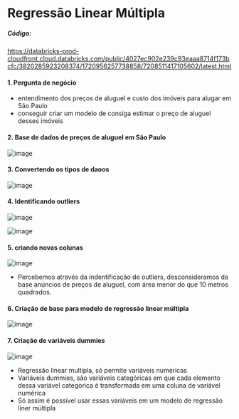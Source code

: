 # Regressão Linear Múltipla

##### Código:
https://databricks-prod-cloudfront.cloud.databricks.com/public/4027ec902e239c93eaaa8714f173bcfc/3820285923208374/1720956257738858/7208511417105602/latest.html

#### 1. Pergunta de negócio

* entendimento dos preços de aluguel e custo dos imóveis para alugar em São Paulo
* conseguir criar um modelo de consiga estimar o preço de aluguel desses imóveis

#### 2. Base de dados de preços de aluguel em São Paulo

![image](https://github.com/matheus908/RegressaoLinearMultipla/assets/60456455/a1cb5b8f-8df0-4738-a0a5-8040dd63ee77)

#### 3. Convertendo os tipos de daoos

![image](https://github.com/matheus908/RegressaoLinearMultipla/assets/60456455/30bf2510-7dfa-458e-a630-ddf4d748b1c2)

#### 4. Identificando outliers

![image](https://github.com/matheus908/RegressaoLinearMultipla/assets/60456455/1adc91f7-fa3b-4e7e-9c16-dbbfb7ea14fd)

![image](https://github.com/matheus908/RegressaoLinearMultipla/assets/60456455/44a7d10b-f6ff-44a8-97d2-9d2d388b55ca)

#### 5. criando novas colunas

![image](https://github.com/matheus908/RegressaoLinearMultipla/assets/60456455/2ad3943a-2995-4dd1-a9d3-41306f9abb50)

* Percebemos através da indentificação de outliers, desconsideramos da base anúncios de preços de aluguel, com área menor do que 10 metros quadrados.

#### 6. Criação de base para modelo de regressão linear múltipla

![image](https://github.com/matheus908/RegressaoLinearMultipla/assets/60456455/e8ce602a-fd6a-4511-bcf6-f40c7814a5e4)

#### 7. Criação de variáveis dummies

![image](https://github.com/matheus908/RegressaoLinearMultipla/assets/60456455/0df3e743-c941-4c55-8371-33f85d0e9bd3)

* Regressão linear multipla, só permite variáveis numéricas
* Variáveis dummies, são variáveis categóricas em que cada elemento dessa variável categorica é transformada em uma coluna de variável numérica
* Só assim é possível usar essas variáveis em um modelo de regressão liner múltipla









